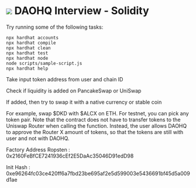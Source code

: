 # <img src="https://www.daohq.xyz/brand/logo.svg"> DAOHQ Interview - Solidity 

Try running some of the following tasks:

```shell
npx hardhat accounts
npx hardhat compile
npx hardhat clean
npx hardhat test
npx hardhat node
node scripts/sample-script.js
npx hardhat help
```
Take input token address from user and chain ID

Check if liquidity is added on PancakeSwap or UniSwap

If added, then try to swap it with a native currency or stable coin

For example, swap $DKD with $ALCX on ETH. For testnet, you can pick any token pair.
Note that the contract does not have to transfer tokens to the Uniswap Router when calling the function. Instead, the user allows DAOHQ to approve the Router X amount of tokens, so that the tokens are still with user and not with DAOHQ. 

Factory Address Ropsten : 0x2160FeBfCE7241936cEf2E5DaAc35046D91edD98

Init Hash : 0xe96264fc03ce420ff6a7fbd23be695af2e5d599003e5436691bf45d5a009d1ae
